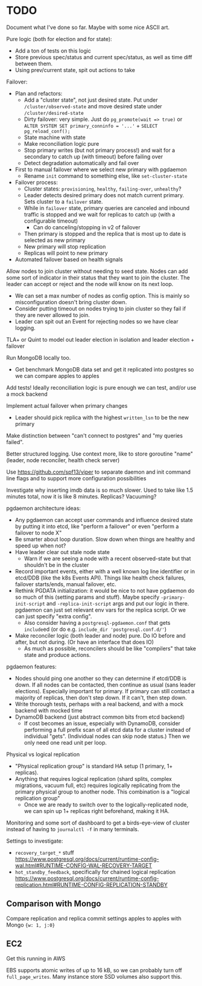 # TODO

Document what I've done so far. Maybe with some nice ASCII art.

Pure logic (both for election and for state):
- Add a ton of tests on this logic
- Store previous spec/status and current spec/status, as well as time diff between them.
- Using prev/current state, spit out actions to take

Failover:
- Plan and refactors:
  - Add a "cluster state", not just desired state. Put under `/cluster/observed-state` and move desired state under `/cluster/desired-state`
  - Dirty failover: very simple. Just do `pg_promote(wait => true)` or `ALTER SYSTEM SET primary_conninfo = '...'` + `SELECT pg_reload_conf();`
  - State machine with state
  - Make reconciliation logic pure
  - Stop primary writes (but not primary process!) and wait for a secondary to catch up (with timeout) before failing over
  - Detect degradation automatically and fail over
- First to manual failover where we select new primary with pgdaemon
  - Rename `init` command to something else, like `set-cluster-state`
- Failover process:
  - Cluster states: `provisioning`, `healthy`, `failing-over`, `unhealthy`?
  - Leader detects desired primary does not match current primary. Sets cluster to a `failover` state.
  - While in `failover` state, primary queries are canceled and inbound traffic is stopped and we wait for replicas to catch up (with a configurable timeout)
    - Can do canceling/stopping in v2 of failover
  - Then primary is stopped and the replica that is most up to date is selected as new primary
  - New primary will stop replication
  - Replicas will point to new primary
- Automated failover based on health signals

Allow nodes to join cluster without needing to seed state. Nodes can add some sort of indicator in their status that they want to join the cluster. The leader can accept or reject and the node will know on its next loop.
- We can set a max number of nodes as config option. This is mainly so misconfiguration doesn't bring cluster down.
- Consider putting timeout on nodes trying to join cluster so they fail if they are never allowed to join.
- Leader can spit out an Event for rejecting nodes so we have clear logging.

TLA+ or Quint to model out leader election in isolation and leader election + failover

Run MongoDB locally too.
- Get benchmark MongoDB data set and get it replicated into postgres so we can compare apples to apples

Add tests! Ideally reconciliation logic is pure enough we can test, and/or use a mock backend

Implement actual failover when primary changes
- Leader should pick replica with the highest `written_lsn` to be the new primary

Make distinction between "can't connect to postgres" and "my queries failed".

Better structured logging. Use context more, like to store goroutine "name" (leader, node reconciler, health check server)

Use https://github.com/spf13/viper to separate daemon and init command line flags and to support more configuration possibilities

Investigate why inserting imdb data is so much slower. Used to take like 1.5 minutes total, now it is like 8 minutes. Replicas? Vacuuming?

pgdaemon architecture ideas:
- Any pgdaemon can accept user commands and influence desired state by putting it into etcd, like "perform a failover" or even "perform a failover to node X"
- Be smarter about loop duration. Slow down when things are healthy and speed up when not?
- Have leader clear out stale node state
  - Warn if we are seeing a node with a recent observed-state but that shouldn't be in the cluster
- Record important events, either with a well known log line identifier or in etcd/DDB (like the k8s Events API). Things like health check failures, failover starts/ends, manual failover, etc.
- Rethink PGDATA initialization: it would be nice to not have pgdaemon do so much of this (setting params and stuff). Maybe specify `-primary-init-script` and `-replica-init-script` args and put our logic in there. pgdaemon can just set relevant env vars for the replica script. Or we can just specify "extra config".
  - Also consider having a `postgresql-pgdaemon.conf` that gets `include`ed (or do e.g. `include_dir 'postgresql.conf.d/'`)
- Make reconciler logic (both leader and node) pure. Do IO before and after, but not during. (Or have an interface that does IO)
  - As much as possible, reconcilers should be like "compilers" that take state and produce actions.

pgdaemon features:
- Nodes should ping one another so they can determine if etcd/DDB is down. If all nodes can be contacted, then continue as usual (sans leader elections). Especially important for primary. If primary can still contact a majority of replicas, then don't step down. If it can't, then step down.
- Write thorough tests, perhaps with a real backend, and with a mock backend with mocked time
- DynamoDB backend (just abstract common bits from etcd backend)
  - If cost becomes an issue, especially with DynamoDB, consider performing a full prefix scan of all etcd data for a cluster instead of individual "gets". (Individual nodes can skip node status.) Then we only need one read unit per loop.

Physical vs logical replication
- "Physical replication group" is standard HA setup (1 primary, 1+ replicas).
- Anything that requires logical replication (shard splits, complex migrations, vacuum full, etc) requires logically replicating from the primary physical group to another node. This combination is a "logical replication group"
  - Once we are ready to switch over to the logically-replicated node, we can spin up 1+ replicas right beforehand, making it HA.

Monitoring and some sort of dashboard to get a birds-eye-view of cluster instead of having to `journalctl -f` in many terminals.

Settings to investigate:
- `recovery_target_*` stuff https://www.postgresql.org/docs/current/runtime-config-wal.html#RUNTIME-CONFIG-WAL-RECOVERY-TARGET
- `hot_standby_feedback`, specifically for chained logical replication https://www.postgresql.org/docs/current/runtime-config-replication.html#RUNTIME-CONFIG-REPLICATION-STANDBY

## Comparison with Mongo

Compare replication and replica commit settings apples to apples with Mongo `{w: 1, j:0}`

## EC2

Get this running in AWS

EBS supports atomic writes of up to 16 kB, so we can probably turn off `full_page_writes`. Many instance store SSD volumes also support this.
